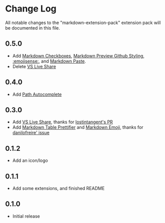 # Change Log

All notable changes to the "markdown-extension-pack" extension pack will be documented in this file.

## 0.5.0
- Add [Markdown Checkboxes](https://marketplace.visualstudio.com/items?itemName=bierner.markdown-checkbox), [Markdown Preview Github Styling](https://marketplace.visualstudio.com/items?itemName=bierner.markdown-preview-github-styles), [:emojisense:](https://marketplace.visualstudio.com/items?itemName=bierner.emojisense), and [Markdown Paste](https://marketplace.visualstudio.com/items?itemName=telesoho.vscode-markdown-paste-image).
- Delete [VS Live Share](https://marketplace.visualstudio.com/items?itemName=MS-vsliveshare.vsliveshare)

## 0.4.0
- Add [Path Autocomplete](https://marketplace.visualstudio.com/items?itemName=ionutvmi.path-autocomplete)

## 0.3.0
- Add [VS Live Share](https://marketplace.visualstudio.com/items?itemName=MS-vsliveshare.vsliveshare), thanks for [lostintangent's PR](https://github.com/bat67/markdown-extension-pack/pull/2)
- Add [Markdown Table Prettifier](https://marketplace.visualstudio.com/items?itemName=darkriszty.markdown-table-prettify) and [Markdown Emoji](https://marketplace.visualstudio.com/items?itemName=bierner.markdown-emoji), thanks for [danilofreire' issue](https://github.com/bat67/markdown-extension-pack/issues/1)


## 0.1.2

- Add an icon/logo

## 0.1.1

- Add some extensions, and finished README

## 0.1.0

- Initial release
